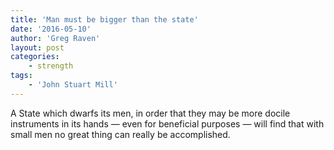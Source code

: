 ```yaml
---
title: 'Man must be bigger than the state'
date: '2016-05-10'
author: 'Greg Raven'
layout: post
categories:
    - strength
tags:
    - 'John Stuart Mill'
---
```


A State which dwarfs its men, in order that they may be more docile instruments in its hands — even for beneficial purposes — will find that with small men no great thing can really be accomplished.